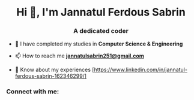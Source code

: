 <h1 align="center">Hi 👋, I'm Jannatul Ferdous Sabrin</h1>
<h3 align="center">A dedicated coder</h3>

- 🔭 I have completed my studies in **Computer Science & Engineering**

- 📫 How to reach me **jannatulsabrin251@gmail.com**

- 📄 Know about my experiences [https://www.linkedin.com/in/jannatul-ferdous-sabrin-162346299/]


<h3 align="left">Connect with me:</h3>

